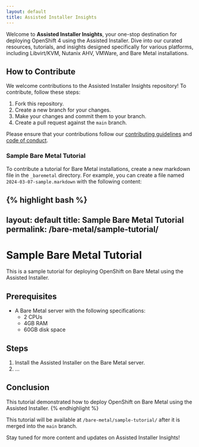 ```yaml
---
layout: default
title: Assisted Installer Insights
---
```



Welcome to **Assisted Installer Insights**, your one-stop destination for deploying OpenShift 4 using the Assisted Installer. Dive into our curated resources, tutorials, and insights designed specifically for various platforms, including Libvirt/KVM, Nutanix AHV, VMWare, and Bare Metal installations.

## How to Contribute

We welcome contributions to the Assisted Installer Insights repository! To contribute, follow these steps:

1. Fork this repository.
2. Create a new branch for your changes.
3. Make your changes and commit them to your branch.
4. Create a pull request against the `main` branch.

Please ensure that your contributions follow our [contributing guidelines](CONTRIBUTING.md) and [code of conduct](CODE_OF_CONDUCT.md).

### Sample Bare Metal Tutorial

To contribute a tutorial for Bare Metal installations, create a new markdown file in the `_baremetal` directory. For example, you can create a file named `2024-03-07-sample.markdown` with the following content:

{% highlight bash %}
---
layout: default
title: Sample Bare Metal Tutorial
permalink: /bare-metal/sample-tutorial/
---

# Sample Bare Metal Tutorial

This is a sample tutorial for deploying OpenShift on Bare Metal using the Assisted Installer.

## Prerequisites

- A Bare Metal server with the following specifications:
  - 2 CPUs
  - 4GB RAM
  - 60GB disk space

## Steps

1. Install the Assisted Installer on the Bare Metal server.
2. ...

## Conclusion

This tutorial demonstrated how to deploy OpenShift on Bare Metal using the Assisted Installer.
{% endhighlight %}

This tutorial will be available at `/bare-metal/sample-tutorial/` after it is merged into the `main` branch.

Stay tuned for more content and updates on Assisted Installer Insights!